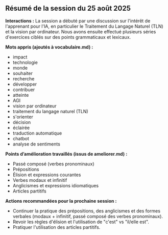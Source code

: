 ## Résumé de la session du 25 août 2025

**Interactions :**
La session a débuté par une discussion sur l'intérêt de l'apprenant pour l'IA, en particulier le Traitement du Langage Naturel (TLN) et la vision par ordinateur. Nous avons ensuite effectué plusieurs séries d'exercices ciblés sur des points grammaticaux et lexicaux.

**Mots appris (ajoutés à vocabulaire.md) :**
*   impact
*   technologie
*   monde
*   souhaiter
*   recherche
*   développer
*   contribuer
*   atteinte
*   AGI
*   vision par ordinateur
*   traitement du langage naturel (TLN)
*   s'orienter
*   décision
*   éclairée
*   traduction automatique
*   chatbot
*   analyse de sentiments

**Points d’amélioration travaillés (issus de ameliorer.md) :**
*   Passé composé (verbes pronominaux)
*   Prépositions
*   Élision et expressions courantes
*   Verbes modaux et infinitif
*   Anglicismes et expressions idiomatiques
*   Articles partitifs

**Actions recommandées pour la prochaine session :**
*   Continuer la pratique des prépositions, des anglicismes et des formes verbales (modaux + infinitif, passé composé des verbes pronominaux).
*   Revoir les règles d'élision et l'utilisation de "c'est" vs "il/elle est".
*   Pratiquer l'utilisation des articles partitifs.